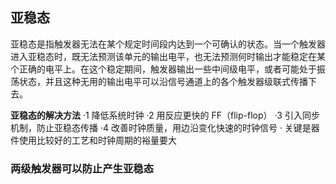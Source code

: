 ## 亚稳态
亚稳态是指触发器无法在某个规定时间段内达到一个可确认的状态。当一个触发器进入亚稳态时，既无法预测该单元的输出电平，也无法预测何时输出才能稳定在某个正确的电平上。在这个稳定期间，触发器输出一些中间级电平，或者可能处于振荡状态，并且这种无用的输出电平可以沿信号通道上的各个触发器级联式传播下去。

**亚稳态的解决方法**
·1 降低系统时钟
·2 用反应更快的 FF（flip-flop）
·3 引入同步机制，防止亚稳态传播
·4 改善时钟质量，用边沿变化快速的时钟信号
· 关键是器件使用比较好的工艺和时钟周期的裕量要大

### 两级触发器可以防止产生亚稳态
